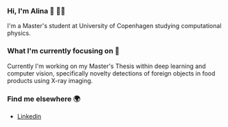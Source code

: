 ### Hi, I'm Alina 👋 :woman_technologist:

<!--
**alinasode/alinasode** is a ✨ _special_ ✨ repository because its `README.md` (this file) appears on your GitHub profile.

Here are some ideas to get you started:
- 🔭 I’m currently working on ...
- 🌱 I’m currently learning ...
- 👯 I’m looking to collaborate on ...
- 🤔 I’m looking for help with ...
- 💬 Ask me about ...
- 📫 How to reach me: ...
- 😄 Pronouns: ...
- ⚡ Fun fact: ...
-->

I'm a Master's student at University of Copenhagen studying computational physics.

### What I'm currently focusing on 🌱

Currently I'm working on my Master's Thesis within deep learning and computer vision, specifically novelty detections of foreign objects in food products using X-ray imaging. 


### Find me elsewhere :earth_africa:

* [Linkedin](https://www.linkedin.com/in/alina-hjorth-sode/)
